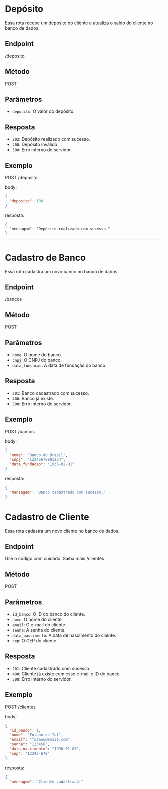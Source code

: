 # Depósito

Essa rota recebe um depósito do cliente e atualiza o saldo do cliente no banco de dados.

## Endpoint
/deposito

## Método
POST

## Parâmetros
* `deposito`: O valor do depósito.

## Resposta
* `202`: Depósito realizado com sucesso.
* `400`: Depósito inválido.
* `500`: Erro interno do servidor.

## Exemplo
POST /deposito

body:
```json
{
  "deposito": 100
}
````

resposta:
````
{
  "mensagem": "Depósito realizado com sucesso."
}
````

---

# Cadastro de Banco
Essa rota cadastra um novo banco no banco de dados.

## Endpoint
/bancos


## Método
POST


## Parâmetros
* `nome`: O nome do banco.
* `cnpj`: O CNPJ do banco.
* `data_fundacao`: A data de fundação do banco.

## Resposta
* `201`: Banco cadastrado com sucesso.
* `400`: Banco já existe.
* `500`: Erro interno do servidor.

## Exemplo
POST /bancos

body:
```json
{
  "nome": "Banco do Brasil",
  "cnpj": "12345678901234",
  "data_fundacao": "1935-02-01"
}
````


resposta:
````JSON
{
  "mensagem": "Banco cadastrado com sucesso."
}
````

# Cadastro de Cliente
Essa rota cadastra um novo cliente no banco de dados.

## Endpoint
Use o código com cuidado. Saiba mais
/clientes

## Método
POST


## Parâmetros
* `id_banco`: O ID do banco do cliente.
* `nome`: O nome do cliente.
* `email`: O e-mail do cliente.
* `senha`: A senha do cliente.
* `data_nascimento`: A data de nascimento do cliente.
* `cep`: O CEP do cliente.

## Resposta
* `201`: Cliente cadastrado com sucesso.
* `400`: Cliente já existe com esse e-mail e ID do banco.
* `500`: Erro interno do servidor.

## Exemplo
POST /clientes

body:
```json
{
  "id_banco": 1,
  "nome": "Fulano de Tal",
  "email": "fulano@email.com",
  "senha": "123456",
  "data_nascimento": "1990-01-01",
  "cep": "12345-678"
}
````
resposta:

````JSON
{
  "mensagem": "Cliente cadastrado!"
````
